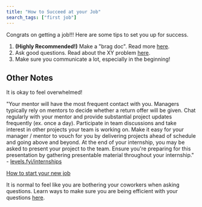 ```yaml
---
title: "How to Succeed at your Job"
search_tags: ["first job"]
---
```


Congrats on getting a job!!! Here are some tips to set you up for success.

1. **(Highly Recommended!)** Make a "brag doc". Read more [here](https://jvns.ca/blog/brag-documents/).
2. Ask good questions. Read about the XY problem [here](http://xyproblem.info/).
3. Make sure you communicate a lot, especially in the beginning!

## Other Notes

It is okay to feel overwhelmed!

"Your mentor will have the most frequent contact with you. Managers typically rely on mentors to decide whether a return offer will be given. Chat regularly with your mentor and provide substantial project updates frequently (ex. once a day). Participate in team discussions and take interest in other projects your team is working on. Make it easy for your manager / mentor to vouch for you by delivering projects ahead of schedule and going above and beyond. At the end of your internship, you may be asked to present your project to the team. Ensure you're preparing for this presentation by gathering presentable material throughout your internship." - [levels.fyi/internships](https://www.levels.fyi/internships/)

[How to start your new job](https://web.archive.org/web/20181102101205/http://boz.com:80/articles/career-cold-start.html)

It is normal to feel like you are bothering your coworkers when asking questions. Learn ways to make sure you are being efficient with your questions [here](https://softskills.audio/2018/07/30/episode-118-asking-for-help-and-speaking-up/).
